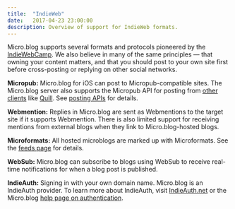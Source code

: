 ```yaml
---
title:  "IndieWeb"
date:   2017-04-23 23:00:00
description: Overview of support for IndieWeb formats.
---
```


Micro.blog supports several formats and protocols pioneered by the <a href="https://indieweb.org/">IndieWebCamp</a>. We also believe in many of the same principles — that owning your content matters, and that you should post to your own site first before cross-posting or replying on other social networks.

**Micropub:** Micro.blog for iOS can post to Micropub-compatible sites. The Micro.blog server also supports the Micropub API for posting from [other clients](/2017/micropub-clients/) like [Quill](https://quill.p3k.io/). See [posting APIs](/2017/api-posting/) for details.

**Webmention:** Replies in Micro.blog are sent as Webmentions to the target site if it supports Webmention. There is also limited support for receiving mentions from external blogs when they link to Micro.blog-hosted blogs.

**Microformats:** All hosted microblogs are marked up with Microformats. See the [feeds page](/2017/api-feeds/) for details.

**WebSub:** Micro.blog can subscribe to blogs using WebSub to receive real-time notifications for when a blog post is published.

**IndieAuth:** Signing in with your own domain name. Micro.blog is an IndieAuth provider. To learn more about IndieAuth, visit [IndieAuth.net](https://indieauth.net/) or the Micro.blog [help page on authentication](http://asdf/).